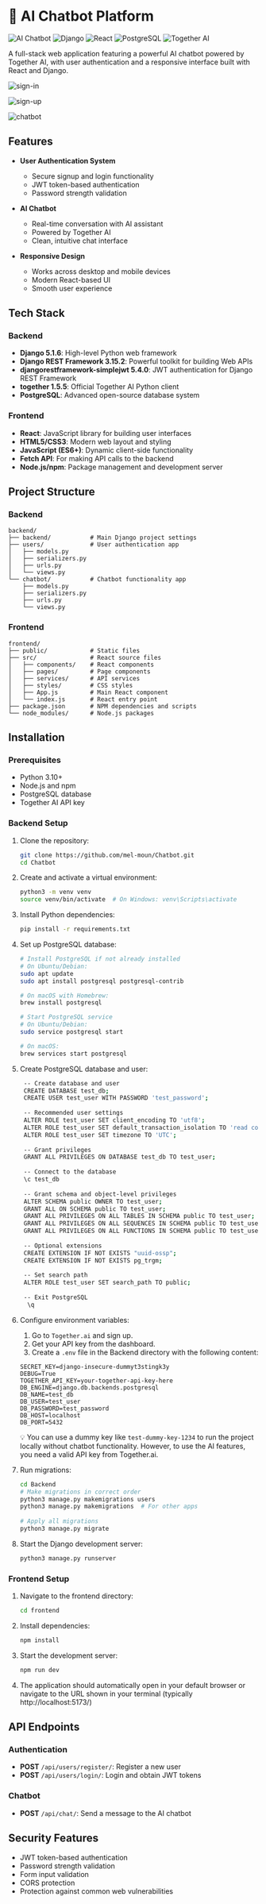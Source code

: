 # 🤖 AI Chatbot Platform

![AI Chatbot](https://img.shields.io/badge/AI-Chatbot-blue)
![Django](https://img.shields.io/badge/Backend-Django-green)
![React](https://img.shields.io/badge/Frontend-React-blue)
![PostgreSQL](https://img.shields.io/badge/Database-PostgreSQL-blue)
![Together AI](https://img.shields.io/badge/API-Together_AI-purple)

A full-stack web application featuring a powerful AI chatbot powered by Together AI, with user authentication and a responsive interface built with React and Django.

![sign-in](https://github.com/user-attachments/assets/4d7527ef-c722-4445-af31-7964f24a9fdb)

![sign-up](https://github.com/user-attachments/assets/e960f7eb-d18a-4594-b177-4cda3bf5e964)

![chatbot](https://github.com/user-attachments/assets/c3b6bbd5-dc28-4d07-a971-ece3f05355df)

## Features

- **User Authentication System**
  - Secure signup and login functionality
  - JWT token-based authentication
  - Password strength validation

- **AI Chatbot**
  - Real-time conversation with AI assistant
  - Powered by Together AI
  - Clean, intuitive chat interface

- **Responsive Design**
  - Works across desktop and mobile devices
  - Modern React-based UI
  - Smooth user experience

## Tech Stack

### Backend
- **Django 5.1.6**: High-level Python web framework
- **Django REST Framework 3.15.2**: Powerful toolkit for building Web APIs
- **djangorestframework-simplejwt 5.4.0**: JWT authentication for Django REST Framework
- **together 1.5.5**: Official Together AI Python client
- **PostgreSQL**: Advanced open-source database system

### Frontend
- **React**: JavaScript library for building user interfaces
- **HTML5/CSS3**: Modern web layout and styling
- **JavaScript (ES6+)**: Dynamic client-side functionality
- **Fetch API**: For making API calls to the backend
- **Node.js/npm**: Package management and development server

## Project Structure

### Backend
```
backend/
├── backend/           # Main Django project settings
├── users/             # User authentication app
│   ├── models.py
│   ├── serializers.py
│   ├── urls.py
│   └── views.py
└── chatbot/           # Chatbot functionality app
    ├── models.py
    ├── serializers.py
    ├── urls.py
    └── views.py
```

### Frontend
```
frontend/
├── public/            # Static files
├── src/               # React source files
│   ├── components/    # React components
│   ├── pages/         # Page components
│   ├── services/      # API services
│   ├── styles/        # CSS styles
│   ├── App.js         # Main React component
│   └── index.js       # React entry point
├── package.json       # NPM dependencies and scripts
└── node_modules/      # Node.js packages
```

## Installation

### Prerequisites
- Python 3.10+
- Node.js and npm
- PostgreSQL database
- Together AI API key

### Backend Setup

1. Clone the repository:
   ```bash
   git clone https://github.com/mel-moun/Chatbot.git
   cd Chatbot
   ```

2. Create and activate a virtual environment:
   ```bash
   python3 -m venv venv
   source venv/bin/activate  # On Windows: venv\Scripts\activate
   ```

3. Install Python dependencies:
   ```bash
   pip install -r requirements.txt
   ```

4. Set up PostgreSQL database:
   ```bash
   # Install PostgreSQL if not already installed
   # On Ubuntu/Debian:
   sudo apt update
   sudo apt install postgresql postgresql-contrib
   
   # On macOS with Homebrew:
   brew install postgresql
   
   # Start PostgreSQL service
   # On Ubuntu/Debian:
   sudo service postgresql start
   
   # On macOS:
   brew services start postgresql
   ```

5. Create PostgreSQL database and user:
   ```bash
    -- Create database and user
    CREATE DATABASE test_db;
    CREATE USER test_user WITH PASSWORD 'test_password';
    
    -- Recommended user settings
    ALTER ROLE test_user SET client_encoding TO 'utf8';
    ALTER ROLE test_user SET default_transaction_isolation TO 'read committed';
    ALTER ROLE test_user SET timezone TO 'UTC';
    
    -- Grant privileges
    GRANT ALL PRIVILEGES ON DATABASE test_db TO test_user;
    
    -- Connect to the database
    \c test_db
    
    -- Grant schema and object-level privileges
    ALTER SCHEMA public OWNER TO test_user;
    GRANT ALL ON SCHEMA public TO test_user;
    GRANT ALL PRIVILEGES ON ALL TABLES IN SCHEMA public TO test_user;
    GRANT ALL PRIVILEGES ON ALL SEQUENCES IN SCHEMA public TO test_user;
    GRANT ALL PRIVILEGES ON ALL FUNCTIONS IN SCHEMA public TO test_user;
    
    -- Optional extensions
    CREATE EXTENSION IF NOT EXISTS "uuid-ossp";
    CREATE EXTENSION IF NOT EXISTS pg_trgm;
    
    -- Set search path
    ALTER ROLE test_user SET search_path TO public;
    
    -- Exit PostgreSQL
     \q
   ```
  
6. Configure environment variables:
    1. Go to `Together.ai` and sign up.
    2. Get your API key from the dashboard.
    3. Create a `.env` file in the Backend directory with the following content:
    ```
    SECRET_KEY=django-insecure-dummyt3stingk3y
    DEBUG=True
    TOGETHER_API_KEY=your-together-api-key-here
    DB_ENGINE=django.db.backends.postgresql
    DB_NAME=test_db
    DB_USER=test_user
    DB_PASSWORD=test_password
    DB_HOST=localhost
    DB_PORT=5432
    ```
    💡 You can use a dummy key like `test-dummy-key-1234` to run the project locally without chatbot functionality.
      However, to use the AI features, you need a valid API key from Together.ai.

8. Run migrations:
   ```bash
   cd Backend
   # Make migrations in correct order
   python3 manage.py makemigrations users
   python3 manage.py makemigrations  # For other apps
    
   # Apply all migrations
   python3 manage.py migrate

   ```

9. Start the Django development server:
   ```bash
   python3 manage.py runserver
   ```

### Frontend Setup

1. Navigate to the frontend directory:
   ```bash
   cd frontend
   ```

2. Install dependencies:
   ```bash
   npm install
   ```

3. Start the development server:
   ```bash
   npm run dev
   ```

4. The application should automatically open in your default browser or navigate to the URL shown in your terminal (typically http://localhost:5173/)

## API Endpoints

### Authentication
- **POST** `/api/users/register/`: Register a new user
- **POST** `/api/users/login/`: Login and obtain JWT tokens

### Chatbot
- **POST** `/api/chat/`: Send a message to the AI chatbot

## Security Features

- JWT token-based authentication
- Password strength validation
- Form input validation
- CORS protection
- Protection against common web vulnerabilities
